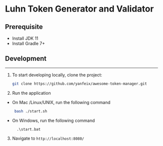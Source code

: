 Luhn Token Generator and Validator
==


## Prerequisite

* Install JDK 11
* Install Gradle 7+


## Development
------
1. To start developing locally, clone the project:
    ```bash
    git clone https://github.com/yanfeix/awesome-token-manager.git
    ```
2. Run the application
* On Mac /Linux/UNIX, run the following command
    ```bash
     bash ./start.sh
    ```
* On Windows, run the following command
    ```
      .\start.bat
    ```
3. Navigate to `http://localhost:8080/`
